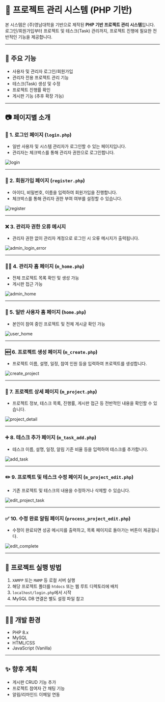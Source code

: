# 🎯 프로젝트 관리 시스템 (PHP 기반)

본 시스템은 (주)영남대학을 기반으로 제작된 **PHP 기반 프로젝트 관리 시스템**입니다.  
로그인/회원가입부터 프로젝트 및 테스크(Task) 관리까지, 프로젝트 진행에 필요한 전반적인 기능을 제공합니다.

---

## 📌 주요 기능
- 사용자 및 관리자 로그인/회원가입
- 관리자 전용 프로젝트 관리 기능
- 테스크(Task) 생성 및 수정
- 프로젝트 진행률 확인
- 게시판 기능 (추후 확장 가능)

---

## 📷 페이지별 소개

### 🔐 1. 로그인 페이지 (`login.php`)
- 일반 사용자 및 시스템 관리자가 로그인할 수 있는 페이지입니다.
- 관리자는 체크박스를 통해 관리자 권한으로 로그인합니다.

![login](./img1.png)

---

### 🧾 2. 회원가입 페이지 (`register.php`)
- 아이디, 비밀번호, 이름을 입력하여 회원가입을 진행합니다.
- 체크박스를 통해 관리자 권한 부여 여부를 설정할 수 있습니다.

![register](./img2.png)

---

### ❌ 3. 관리자 권한 오류 메시지
- 관리자 권한 없이 관리자 계정으로 로그인 시 오류 메시지가 출력됩니다.

![admin_login_error](./img3.png)

---

### 🧑‍💼 4. 관리자 홈 페이지 (`m_home.php`)
- 전체 프로젝트 목록 확인 및 생성 가능
- 게시판 접근 가능

![admin_home](./img4.png)

---

### 👤 5. 일반 사용자 홈 페이지 (`home.php`)
- 본인이 참여 중인 프로젝트 및 전체 게시글 확인 가능

![user_home](./img5.png)

---

### 🆕 6. 프로젝트 생성 페이지 (`m_create.php`)
- 프로젝트 이름, 설명, 일정, 참여 인원 등을 입력하여 프로젝트를 생성합니다.

![create_project](./img6.png)

---

### 📄 7. 프로젝트 상세 페이지 (`m_project.php`)
- 프로젝트 정보, 테스크 목록, 진행률, 게시판 접근 등 전반적인 내용을 확인할 수 있습니다.

![project_detail](./img7.png)

---

### ➕ 8. 테스크 추가 페이지 (`m_task_add.php`)
- 테스크 이름, 설명, 일정, 알림 기준 비율 등을 입력하여 테스크를 추가합니다.

![add_task](./img8.png)

---

### ✏️ 9. 프로젝트 및 테스크 수정 페이지 (`m_project_edit.php`)
- 기존 프로젝트 및 테스크의 내용을 수정하거나 삭제할 수 있습니다.

![edit_project_task](./img9.png)

---

### ✅ 10. 수정 완료 알림 페이지 (`process_project_edit.php`)
- 수정이 완료되면 성공 메시지를 출력하고, 목록 페이지로 돌아가는 버튼이 제공됩니다.

![edit_complete](./img10.png)

---

## 📂 프로젝트 실행 방법
1. `XAMPP` 또는 `MAMP` 등 로컬 서버 실행
2. 해당 프로젝트 폴더를 `htdocs` 또는 웹 루트 디렉토리에 배치
3. `localhost/login.php`에서 시작
4. MySQL DB 연결은 별도 설정 파일 참고

---

## 👨‍💻 개발 환경
- PHP 8.x
- MySQL
- HTML/CSS
- JavaScript (Vanilla)

---

## ✨ 향후 계획
- 게시판 CRUD 기능 추가
- 프로젝트 참여자 간 채팅 기능
- 알림/리마인드 이메일 연동
